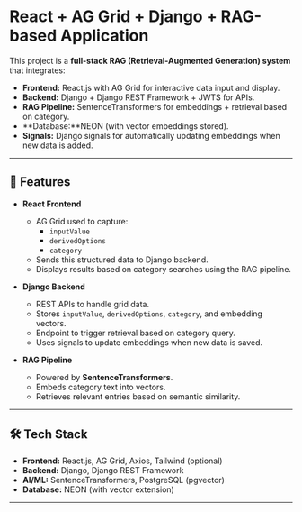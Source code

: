 # React + AG Grid + Django + RAG-based Application

This project is a **full-stack RAG (Retrieval-Augmented Generation) system** that integrates:

- **Frontend:** React.js with AG Grid for interactive data input and display.
- **Backend:** Django + Django REST Framework + JWTS for APIs.
- **RAG Pipeline:** SentenceTransformers for embeddings + retrieval based on category.
- **Database:**NEON (with vector embeddings stored).
- **Signals:** Django signals for automatically updating embeddings when new data is added.

---

## 🚀 Features

- **React Frontend**
  - AG Grid used to capture:
    - `inputValue`
    - `derivedOptions`
    - `category`
  - Sends this structured data to Django backend.
  - Displays results based on category searches using the RAG pipeline.

- **Django Backend**
  - REST APIs to handle grid data.
  - Stores `inputValue`, `derivedOptions`, `category`, and embedding vectors.
  - Endpoint to trigger retrieval based on category query.
  - Uses signals to update embeddings when new data is saved.

- **RAG Pipeline**
  - Powered by **SentenceTransformers**.
  - Embeds category text into vectors.
  - Retrieves relevant entries based on semantic similarity.

---

## 🛠️ Tech Stack

- **Frontend:** React.js, AG Grid, Axios, Tailwind (optional)
- **Backend:** Django, Django REST Framework
- **AI/ML:** SentenceTransformers, PostgreSQL (pgvector)
- **Database:** NEON (with vector extension)

---


